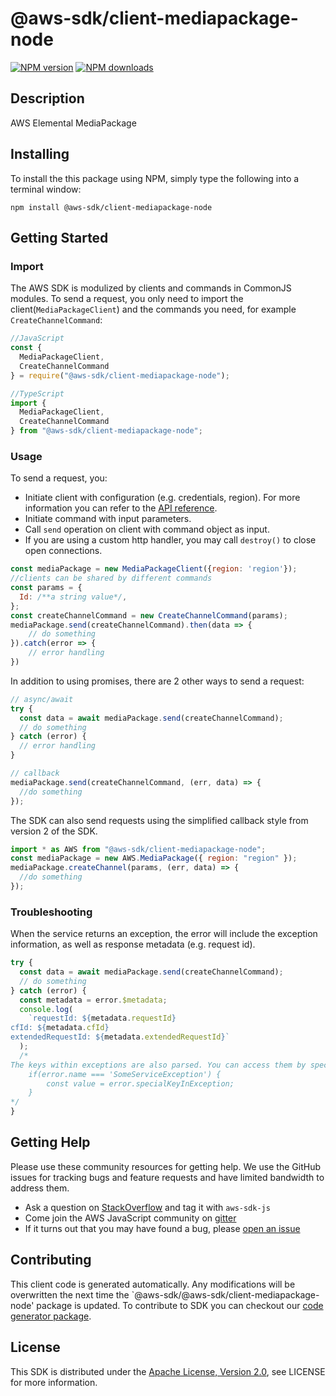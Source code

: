 # @aws-sdk/client-mediapackage-node

[![NPM version](https://img.shields.io/npm/v/@aws-sdk/client-mediapackage-node/preview.svg)](https://www.npmjs.com/package/@aws-sdk/client-mediapackage-node)
[![NPM downloads](https://img.shields.io/npm/dm/@aws-sdk/client-mediapackage-node.svg)](https://www.npmjs.com/package/@aws-sdk/client-mediapackage-node)

## Description

AWS Elemental MediaPackage

## Installing

To install the this package using NPM, simply type the following into a terminal window:

```
npm install @aws-sdk/client-mediapackage-node
```

## Getting Started

### Import

The AWS SDK is modulized by clients and commands in CommonJS modules. To send a request, you only need to import the client(`MediaPackageClient`) and the commands you need, for example `CreateChannelCommand`:

```javascript
//JavaScript
const {
  MediaPackageClient,
  CreateChannelCommand
} = require("@aws-sdk/client-mediapackage-node");
```

```javascript
//TypeScript
import {
  MediaPackageClient,
  CreateChannelCommand
} from "@aws-sdk/client-mediapackage-node";
```

### Usage

To send a request, you:

- Initiate client with configuration (e.g. credentials, region). For more information you can refer to the [API reference][].
- Initiate command with input parameters.
- Call `send` operation on client with command object as input.
- If you are using a custom http handler, you may call `destroy()` to close open connections.

```javascript
const mediaPackage = new MediaPackageClient({region: 'region'});
//clients can be shared by different commands
const params = {
  Id: /**a string value*/,
};
const createChannelCommand = new CreateChannelCommand(params);
mediaPackage.send(createChannelCommand).then(data => {
    // do something
}).catch(error => {
    // error handling
})
```

In addition to using promises, there are 2 other ways to send a request:

```javascript
// async/await
try {
  const data = await mediaPackage.send(createChannelCommand);
  // do something
} catch (error) {
  // error handling
}
```

```javascript
// callback
mediaPackage.send(createChannelCommand, (err, data) => {
  //do something
});
```

The SDK can also send requests using the simplified callback style from version 2 of the SDK.

```javascript
import * as AWS from "@aws-sdk/client-mediapackage-node";
const mediaPackage = new AWS.MediaPackage({ region: "region" });
mediaPackage.createChannel(params, (err, data) => {
  //do something
});
```

### Troubleshooting

When the service returns an exception, the error will include the exception information, as well as response metadata (e.g. request id).

```javascript
try {
  const data = await mediaPackage.send(createChannelCommand);
  // do something
} catch (error) {
  const metadata = error.$metadata;
  console.log(
    `requestId: ${metadata.requestId}
cfId: ${metadata.cfId}
extendedRequestId: ${metadata.extendedRequestId}`
  );
  /*
The keys within exceptions are also parsed. You can access them by specifying exception names:
    if(error.name === 'SomeServiceException') {
        const value = error.specialKeyInException;
    }
*/
}
```

## Getting Help

Please use these community resources for getting help. We use the GitHub issues for tracking bugs and feature requests and have limited bandwidth to address them.

- Ask a question on [StackOverflow](https://stackoverflow.com/questions/tagged/aws-sdk-js) and tag it with `aws-sdk-js`
- Come join the AWS JavaScript community on [gitter](https://gitter.im/aws/aws-sdk-js-v3)
- If it turns out that you may have found a bug, please [open an issue](https://github.com/aws/aws-sdk-js-v3/issues)

## Contributing

This client code is generated automatically. Any modifications will be overwritten the next time the `@aws-sdk/@aws-sdk/client-mediapackage-node' package is updated. To contribute to SDK you can checkout our [code generator package][].

## License

This SDK is distributed under the
[Apache License, Version 2.0](http://www.apache.org/licenses/LICENSE-2.0),
see LICENSE for more information.

[code generator package]: https://github.com/aws/aws-sdk-js-v3/tree/master/packages/service-types-generator
[api reference]: https://docs.aws.amazon.com/AWSJavaScriptSDK/latest/
